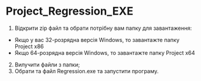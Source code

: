# Project_Regression_EXE
1. Відкрити zip файл та обрати потрібну вам папку для завантаження:
- Якщо у вас 32-розрядна версія Windows, то завантажте папку Project x86
- Якщо 64-розрядна версія Windows, то завантажте папку Project x64
2. Вилучити файли з папки;
3. Обрати та файл Regression.exe та запустити програму.
